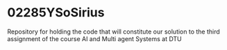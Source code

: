 # 02285YSoSirius
Repository for holding the code that will constitute our solution to the third assignment of the course AI and Multi agent Systems at DTU
